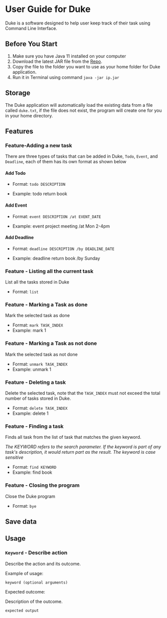 # User Guide for Duke
Duke is a software designed to help user keep track of their task using Command Line Interface.


## Before You Start
1. Make sure you have Java 11 installed on your computer
2. Download the latest JAR file from the [Repo](https://github.com/lelerer/ip).
3. Copy the file to the folder you want to use as your home folder for Duke application.
4. Run it in Terminal using command `java -jar ip.jar`


## Storage
The Duke application will automatically load the existing data from a 
file called `duke.txt`, if the file does not exist, the program will create one for you in your home directory.



## Features

### Feature-Adding a new task
There are three types of tasks that can be added in Duke, `Todo`, `Event`, and `Deadline`, each of them has its own format as shown below
#### Add Todo 

- Format: `todo DESCRIPTION`

- Example: todo return book



#### Add Event
- Format: `event DESCRIPTION /at EVENT_DATE`

- Example: event project meeting /at Mon 2-4pm

#### Add Deadline
- Format: `deadline DESCRIPTION /by DEADLINE_DATE`

- Example: deadline return book /by Sunday


### Feature - Listing all the current task
List all the tasks stored in Duke
- Format: `list`

### Feature - Marking a Task as done
Mark the selected task as done
- Format: `mark TASK_INDEX`
- Example: mark 1

### Feature - Marking a Task as not done
Mark the selected task as not done
- Format: `unmark TASK_INDEX`
- Example: unmark 1

### Feature - Deleting a task
Delete the selected task, note that the `TASK_INDEX` must not exceed the total number of tasks stored in Duke.
- Format: `delete TASK_INDEX`
- Example: delete 1


### Feature - Finding a task 
Finds all task from the list of task that matches the given keyword.

*The KEYWORD refers to the search parameter. If the keyword is part of any task's description, it would return part as the result.
The keyword is case sensitive*
- Format: `find KEYWORD`
- Example: find book



### Feature - Closing the program
Close the Duke program
- Format: `bye`



## Save data



## Usage

### `Keyword` - Describe action

Describe the action and its outcome.

Example of usage: 

`keyword (optional arguments)`

Expected outcome:

Description of the outcome.

```
expected output
```
